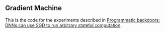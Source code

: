 ## Gradient Machine

This is the code for the experiments described in [Programmatic backdoors: DNNs can use SGD to run arbitrary stateful computation](https://www.lesswrong.com/editPost?postId=QNQuWB3hS5FrGp5yZ&key=bc6df3e5e2e9033f12ae6a1c73e063).
